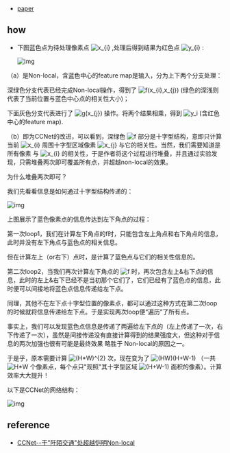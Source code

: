 * [paper](paper/13.206-18-CCNet-Criss-Cross-Attention-for-Semantic-Segmentation.pdf)

## how

* 下图蓝色点为待处理像素点 ![x_{i}](https://www.zhihu.com/equation?tex=x_%7Bi%7D) ,处理后得到结果为红色点 ![y_{i}](https://www.zhihu.com/equation?tex=y_%7Bi%7D) :

  ![img](readme/13.206-网络结构.png)

（a）是Non-local，含蓝色中心的feature map是输入，分为上下两个分支处理：

深绿色分支代表已经完成Non-local操作，得到了 ![f(x_{i},x_{j})](https://www.zhihu.com/equation?tex=f%28x_%7Bi%7D%2Cx_%7Bj%7D%29) (绿色的深浅则代表了当前位置与蓝色中心点的相关性大小)；

下面灰色分支代表进行了 ![g(x_{j})](https://www.zhihu.com/equation?tex=g%28x_%7Bj%7D%29) 操作。将两个结果相乘，得到 ![y_i](https://www.zhihu.com/equation?tex=y_i) (含红色中心的feature map).

（b）即为CCNet的改进，可以看到，深绿色 ![f](https://www.zhihu.com/equation?tex=f) 部分是十字型结构，意即只计算当前 ![x_{i}](https://www.zhihu.com/equation?tex=x_%7Bi%7D) 周围十字型区域像素 ![x_{j}](https://www.zhihu.com/equation?tex=x_%7Bj%7D) 与它的相关性。当然，我们需要知道是 所有像素 与 ![x_{i}](https://www.zhihu.com/equation?tex=x_%7Bi%7D) 的相关性，于是作者将这个过程进行堆叠，并且通过实验发现，只需堆叠两次即可覆盖所有点，并超越non-local的效果。



为什么堆叠两次即可？

我们先看看信息是如何通过十字型结构传递的：

![img](readme/13.206-信息传递.png)

上图展示了蓝色像素点的信息传达到左下角点的过程：

第一次loop1，我们在计算左下角点的f时，只能包含左上角点和右下角点的信息，此时并没有左下角点与蓝色点的相关信息。

但在计算左上（or右下）点时，是计算了蓝色点与它们的相关性信息的。

第二次loop2，当我们再次计算左下角点的 ![f](https://www.zhihu.com/equation?tex=f) 时，再次包含左上&右下点的信息，此时的左上&右下已经不是当初那个它们了，它们已经有了蓝色点的信息，此时便可以间接地将蓝色点信息传递给左下点。

同理，其他不在左下点十字型位置的像素点，都可以通过这种方式在第二次loop的时候就将信息传递给左下点。于是实现两次loop便“遍历”了所有点。

事实上，我们可以发现蓝色点信息是传递了两遍给左下点的（左上传递了一次，右下传递了一次），虽然是间接传递没有直接计算得到的结果强度大，但这种对于信息的两次加强也很有可能是最终效果 略胜于 Non-local的原因之一。

于是乎，原本需要计算 ![(H*W)^{2}](https://www.zhihu.com/equation?tex=%28H%2AW%29%5E%7B2%7D) 次，现在变为了 ![(H*W)*(H+W-1)](https://www.zhihu.com/equation?tex=%28H%2AW%29%2A%28H%2BW-1%29) （一共 ![H*W](https://www.zhihu.com/equation?tex=H%2AW) 个像素点，每个点只"观照"其十字型区域 ![(H+W-1)](https://www.zhihu.com/equation?tex=%28H%2BW-1%29) 面积的像素）。计算效率大大提升！

以下是CCNet的网络结构：

![img](readme/13.206-网络结构-02.png)



## reference
* [CCNet--于"阡陌交通"处超越恺明Non-local](https://zhuanlan.zhihu.com/p/51393573)